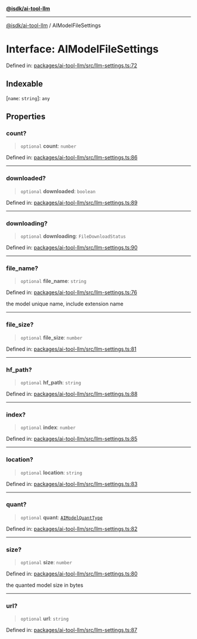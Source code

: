 [**@isdk/ai-tool-llm**](../README.md)

***

[@isdk/ai-tool-llm](../globals.md) / AIModelFileSettings

# Interface: AIModelFileSettings

Defined in: [packages/ai-tool-llm/src/llm-settings.ts:72](https://github.com/isdk/ai-tool-llm.js/blob/1e1b7ab3f06396b8a60947ad8324e2fc8804a53b/src/llm-settings.ts#L72)

## Indexable

\[`name`: `string`\]: `any`

## Properties

### count?

> `optional` **count**: `number`

Defined in: [packages/ai-tool-llm/src/llm-settings.ts:86](https://github.com/isdk/ai-tool-llm.js/blob/1e1b7ab3f06396b8a60947ad8324e2fc8804a53b/src/llm-settings.ts#L86)

***

### downloaded?

> `optional` **downloaded**: `boolean`

Defined in: [packages/ai-tool-llm/src/llm-settings.ts:89](https://github.com/isdk/ai-tool-llm.js/blob/1e1b7ab3f06396b8a60947ad8324e2fc8804a53b/src/llm-settings.ts#L89)

***

### downloading?

> `optional` **downloading**: `FileDownloadStatus`

Defined in: [packages/ai-tool-llm/src/llm-settings.ts:90](https://github.com/isdk/ai-tool-llm.js/blob/1e1b7ab3f06396b8a60947ad8324e2fc8804a53b/src/llm-settings.ts#L90)

***

### file\_name?

> `optional` **file\_name**: `string`

Defined in: [packages/ai-tool-llm/src/llm-settings.ts:76](https://github.com/isdk/ai-tool-llm.js/blob/1e1b7ab3f06396b8a60947ad8324e2fc8804a53b/src/llm-settings.ts#L76)

the model unique name, include extension name

***

### file\_size?

> `optional` **file\_size**: `number`

Defined in: [packages/ai-tool-llm/src/llm-settings.ts:81](https://github.com/isdk/ai-tool-llm.js/blob/1e1b7ab3f06396b8a60947ad8324e2fc8804a53b/src/llm-settings.ts#L81)

***

### hf\_path?

> `optional` **hf\_path**: `string`

Defined in: [packages/ai-tool-llm/src/llm-settings.ts:88](https://github.com/isdk/ai-tool-llm.js/blob/1e1b7ab3f06396b8a60947ad8324e2fc8804a53b/src/llm-settings.ts#L88)

***

### index?

> `optional` **index**: `number`

Defined in: [packages/ai-tool-llm/src/llm-settings.ts:85](https://github.com/isdk/ai-tool-llm.js/blob/1e1b7ab3f06396b8a60947ad8324e2fc8804a53b/src/llm-settings.ts#L85)

***

### location?

> `optional` **location**: `string`

Defined in: [packages/ai-tool-llm/src/llm-settings.ts:83](https://github.com/isdk/ai-tool-llm.js/blob/1e1b7ab3f06396b8a60947ad8324e2fc8804a53b/src/llm-settings.ts#L83)

***

### quant?

> `optional` **quant**: [`AIModelQuantType`](../enumerations/AIModelQuantType.md)

Defined in: [packages/ai-tool-llm/src/llm-settings.ts:82](https://github.com/isdk/ai-tool-llm.js/blob/1e1b7ab3f06396b8a60947ad8324e2fc8804a53b/src/llm-settings.ts#L82)

***

### size?

> `optional` **size**: `number`

Defined in: [packages/ai-tool-llm/src/llm-settings.ts:80](https://github.com/isdk/ai-tool-llm.js/blob/1e1b7ab3f06396b8a60947ad8324e2fc8804a53b/src/llm-settings.ts#L80)

the quanted model size in bytes

***

### url?

> `optional` **url**: `string`

Defined in: [packages/ai-tool-llm/src/llm-settings.ts:87](https://github.com/isdk/ai-tool-llm.js/blob/1e1b7ab3f06396b8a60947ad8324e2fc8804a53b/src/llm-settings.ts#L87)
